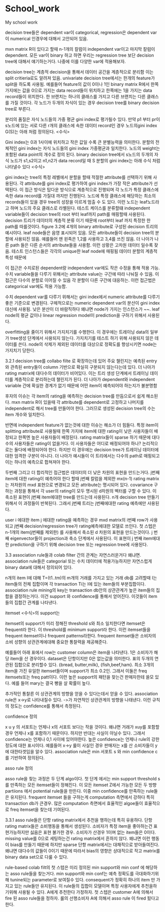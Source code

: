 # School_work
My school work

decision tree들은 dependent var이 categorical, regression은 dependent var이 numerical 인경우에 대해서 고안되어 있음.

mxn matrix R이 있다고 할때 n-1개의 칼럼이 independent var이고 마지막 칼럼이 dependent. 모든 var이 binary 하고 하면 우리는 regression tree 보단 decision tree에 대해서 얘기하는거다. 나중에 이를 다양한 var에 적용해보자.

decision tree는 계층적 decision을 통해서 데이터 공간을 계층적으로 분리함 이는 split critieria로도 알려져 있음. univariate decision tree에서는 한개의 feature가 split을 하도록 사용됨. 예를들어 feature의 값이 0이나 1인 binary matrix R에서 한쪽 가지에는 값을 0으로 가지는 data record들이 위치하고 한쪽에는 1을 가지는 data record들이 위치한다. 한 브랜치는 하나의 클래스를 가지고 다른 브랜치는 다른 클래스를 가질 것이다. 각 노드가 두개의 자식이 있는 경우 decision tree를 binary decision tree로 부른다.

분리의 품질은 자식 노드들의 가중 평균 gini index로 평가될수 있다. 만약 p1 부터 pr이 s노드에 있는 서로 다른 r개의 클래스에 속한 데이터 record인 경우 노드의gini index G(S)는 아래 처럼 정의된다. <수식>

Gini index는 0과 1사이에 위치하고 작은 값일 수록 큰 분별능력을 의미한다. 분할의 전체적인 gini index는 자식 노드들의 gini index 가중평균과 일치한다. 노드의 weight는 포함된 data point의 개수로 정의 된다. binary decision tree에서 s노드의 두개의 자식 노드가 s1,s2이고 n1,n2가 data record일 때 S 분할의 gini index는 아래 수식 처럼 나타낼수 있다 <수식>

gini index는 tree의 특정 레벨에서 분할을 할때 적절한 attribute를 선택하기 위해 사용된다. 각 attribute를 gini index로 평가하여 gini index가 가장 작은 attribute가 선택된다. 이 접근 방식은 탑다운 방식으로 계층적으로 진행되며 각 노드가 특정 클래스에 속한 data record를 가질대 까지만 진행된다. 노드에 특정 클래스에 해당하는 최소의 records들이 있을 경우 tree의 성장을 이르게 멈출 수 도 있다. 이런 노드는 leaf노드라고 하며 노드의 주요 클래스로 라벨된다. 테스트 케이스를 분류할떄 independent variable들이 decision tree의 root 부터 leaf까지 path를 매핑할때 사용된다. decision 트리가 데이터의 계층적 분류 이기 때문에 root부터 leaf 까지 특정한 한 path를 따를것이다. figure 3.2에 4개의 binary attribute로 구성된 decision 트리의 예시이다. leaf node들은 음영 표시되어 있음. 모든 attribute들이 decision tree의 분할에 사용되진 않음. 예를들어 맨 왼족은 1,2를 사용하고 3,4를 쓰진 않음. 더 나아가 나른 path 들은 다른 순서의 attribute들을 사용함. 이런 상황은 고차원 데이터 일수록 잦음. 테스트 인스턴스들은 각각의 unique한 leaf node에 매핑됨 데이터 분할의 계층적 특성 때문에

이 접근은 수치로된 dependent랑 independent var에도 작은 수정을 통해 적용 가능. 수치 variable들을 다루기 위해서는 attribute value는 구간에 따라 나눠질 수 있음. 이 접근은 다수의 분할로 이어질 수 있음 각 분할이 다른 구간에 대응하는. 이런 접근법은 categorical var에도 적용 가능함.

수치 dependent var를 다루기 위해서는 gini index에서 numeric attribute를 다루기 좋은 기준으로 변경된다. 구체적으로는 numeric dependent var의 분산이 gini index 대신에 사용됨. 낮은 분산이 더 바람직하다 왜냐면 node가 가지는 인스턴스가 ~~. leaf node의 평균 값이나 linear regression model이 prediction을 구하기 위해서 사용된다.

overfitting을 줄이기 위해서 가지치기를 수행한다. 이 경우에는 트레이닝 data의 일부가 tree생성 단계에서 사용되지 않는다. 가지치기를 테스트 하기 위해 사용되지 않은 데이터를 쓴다. node의 삭제가 제외된 데이터를 대상으로 정확도를 향상시키면 node는 가지치기 당한다.

3.2.1 decision tree를 collabo filte 로 확장하는데 있어 주요 챌린지는 예측된 entry와 관측된 entry들이 column 기반으로 확실히 구분되지 않는다는데 있다. 더 나아가 rating matrix에 대다수의 데이터가 비어있다. 이는 트리 생성 단계에서 트레이닝 데이터를 계층적으로 분리하는데 챌린지가 된다. 더 나아가 dependent와 independent variable 간에 확실한 경계가 없기 때문에 어떤 item이 예측되어야 하는지가 불분명함

후자의 이슈는 각 item의 rating을 예측하는 decision tree를 만듬으로서 쉽게 해소된다. mxn matrix R이 있을때 각 attribute를 dependent로 고정하고 나머지를 independent로 해서 tree를 만들어야 한다. 그러므로 생성된 decision tree의 수는 item 개수와 일치한다.

반면에 independent feature가 없는것에 대한 이슈는 해소가 더 힘들다. 특정 item이 splitting attribute로 사용될때 한쪽 가지에 item에 대한 rating이 낮은 사용자들이 배정되고 한쪽엔 높은 사용자들이 배정된다. rating matrix들이 sparse 하기 때문에 대다수의 사용자들은 rating이 없을거다. 이 사용자들은 어디로 배정되어야 하나? 논리적으로는 둘다에 배정되어야 한다. 하지만 이 경우에는 decision tree가 트레이닝 데이터에 대한 엄격한 구분이 아니다. 더 나아가 예시들이 이 트리에서는 다수의 path로 매핑되고 이는 하나의 예측으로 합쳐져야 한다.

두번째 그리고 더 합리적인 접근법은 데이터의 더 낮은 차원의 표현을 만드는거다. j번째 item에 대한 rating이 예측어야 한다 할때 j번째 칼럼을 제외한 mx(n-1) rating matrix는 저차원의 mxd 표현으로 변경되고 모든 attribute는 명시되어 있다. covariance 구하는 과정을 통해서 각 user의 rating이 모두 명시된 d차원의 벡터를 구할 수 있다. 이 축소된 표현이 j번째 item에대한 tree를 만드는데 사용된다. n개 decision tree 만들기 위해서 이 과정들이 반복된다. 그래서 j번째 트리는 j번째에대한 rating 예측에만 사용된다.

user i 에대한 item j 에대한 rating을 예측하는 경우 mxd matrix의 i번째 row가 사용되고 j번째 decision/regression tree가 rating예측에대한 모델로 쓰인다. 첫 스텝은 n-1개의 item(j번째를 제외한) 를 사용해서 축소된 d 차원의 표현을 만드는것이다. j 번째 eigenvector들이 projection과 축소 단계에서 사용된다. 이 표현이 j 번째 item에대한 prediction을 구하기 위해 decision tree 또는 regression tree에 사용된다.

3.3 
association rule들과 colab filter 간의 관계는 자연스러운거다 왜냐면. association rule들은 categorial 또는 수치 데이터에 적용가능하지만 자연스럽게 binary data에 대해서 정의되어 있다. 

n개의 item I에 대해 T=(t1..tm)의 m개의 거래를 가지고 있는 거래 db를  고려할때 I는 item들의 전체 집합이며 각 transaction Ti는 I에 있는 item들의 부분집합이다. association rule mining의 key는 transaction db안의 상관관계가 높은 item들의 집합을 결정하는거다. 이건 support 와 confidence를 통해서 얻어진다. 이것들이 item들의 집합간 관계를 나타낸다.

itemset <수식>의 support는 

itemset의 support가 미리 정해진 threshold s와 최소 일치한다면 itemset은 frequent라 한다. 이 threshold를 minimum support라 한다. 이런 itemset들을 frequent itemset이나 frequent patterns라한다. frequent itemset들은 소비자의 소비 성향의 상관관계에대해 중요한 통찰력을 제공해준다.

예를들어 아래 표에서 row는 customer column은 item을 나타낸다. 1은 소비자가 해당 item을 산 경우이다. dataset은 단항이지만 0은 없는값을 의미한다. 표의 두개의 연관된 집합으로 분리할수 있다. {bread, butter,milk}, {fish,beef,ham}. 최소 3개의 item을 가진 유일한 itemset들이며 support가 최소 0.2인. 그래서 이둘은 freq itemsets또는 freq patt이다. 이런 높은 support의 패턴을 찾는건 판매자한테 쓸모 있다. 예를 들어 mary는 결국 빵을 살 확률이 높다. 

추가적인 통찰른 이 상관관계의 방향을 얻을 수 있다는데서 얻을 수 있다. association rule은 x->y로 나타내질수 있다. ->가 자연적인 상관관계의 방향을 나태낸다.  이런 규칙의 정도는 confidence를 통해서 측정된다.

confidence 정의

x u y 의 서포트는 언제나 x의 서포트 보다는 작을 것이다. 왜냐면 거래가 xuy를 포함할 경우 언제나 x를 포함하기 때문이다. 하지만 반대는 사실이 아닐수 있다. 그래서 confidence는 언제나 0,1 사이에 있어야한다. 높은 confidence는 언제나 rule의 강한 정도에 대한 표시이다. 예를들어 x->y 룰이 사실인 경우 판매자는 x를 산 소비자들이 y에 대한타겟임을 알수 있다. association rule은 min 서포트 s 와 min confidence c를 기반하여 정의된다.

asso rule 정의

asso rule을 찾는 과정은 두 단계 algo이다. 첫 단계 에서는 min support threshold s를 만족하는 모든 itemset들이 정해진다. 이 모든 itemset Z에서 가능한 모든 두 방향 partiions 에서 potential rule들을 만든다. 이중 min confidence를 만족하는 rule들은 유지된다. frequent itemset 들을 구하는게 computation 측면에서 강하다 특히 transaction db가 큰경우. 많은 computation 측면에서 효율적인 algoe들이 효율적으로 freq itemset을 찾는데 기여된다. 

3.3.1
asso rule들은 단항 rating matrix에서 추천을 행하는데 특히 유용하다. 단항 rating matrix들은 소비행동을 통해서 생성된다. 소비자가 특정 item을 좋아하는건 표현가능하지만 싫음은 표현 불가한 경우. 소비자가 산경우 1이며 없는 item들은 0이다. missing value를 0으로 세팅하는건 rating matrix에서 흔하지 않다. 왜냐면 이런 행동이 bias를 만들기 때문에 하지만 sparse 단항 matrix에서는 대채적으로 받아들여진다. 왜냐면 대다수의 값들이 0이기 때문에 따라서 bias의 영향은 상대적으로 작고 matrix를 binary data set으로 다룰 수 있다.

rule-based colab filt의 첫 스텝은 미리 정의된 min support와 min conf 에 해당하는 asso rule들을 찾는거다. min support와 min conf는 예측 정확도를 극대화하기위해 tunine되는 parameter로 보여질수 있다. consequent가 정확히 하나의 item 만 가지고 있는 rule들만 유지된다. 이 rule들의 집합이 모델이며 특정 사용자에게 추천을하기위해 사용될 수 있다. A에게 추천한다 가정하자. 첫 스텝은 customer A에 의해서 fire 된 asso rule들을 정하자. 룰의 선행소비자 A에 의해서 asso rule 이 fired 됬다고 한다.


